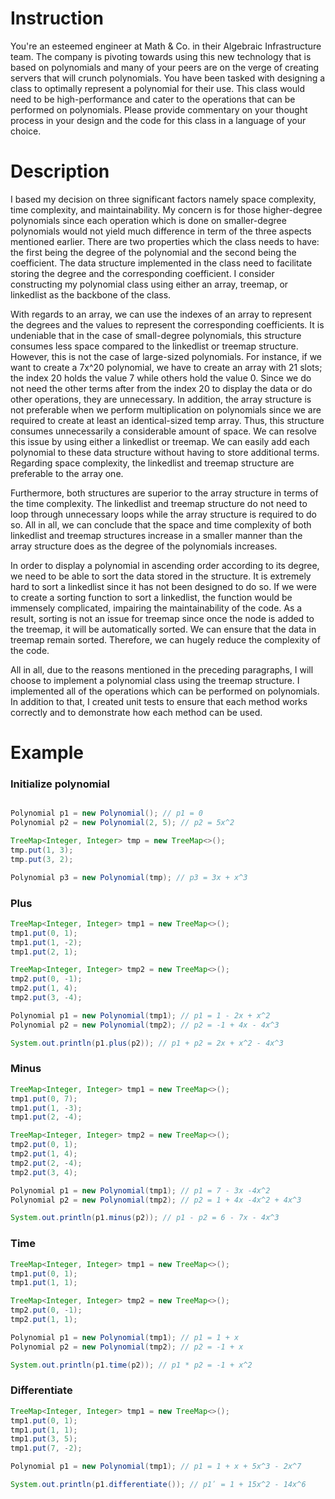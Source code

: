 # Instruction
You're an esteemed engineer at Math & Co. in their Algebraic Infrastructure team. The company is pivoting towards using this new technology that is based on polynomials and many of your peers are on the verge of creating servers that will crunch polynomials. You have been tasked with designing a class to optimally represent a polynomial for their use. This class would need to be high-performance and cater to the operations that can be performed on polynomials. Please provide commentary on your thought process in your design and the code for this class in a language of your choice.

# Description
I based my decision on three significant factors namely space complexity, time complexity, and maintainability. My concern is for those higher-degree polynomials since each operation which is done on smaller-degree polynomials would not yield much difference in term of the three aspects mentioned earlier. There are two properties which the class needs to have: the first being the degree of the polynomial and the second being the coefficient. The data structure implemented in the class need to facilitate storing the degree and the corresponding coefficient. I consider constructing my polynomial class using either an array, treemap, or linkedlist as the backbone of the class. 

With regards to an array, we can use the indexes of an array to represent the degrees and the values to represent the corresponding coefficients. It is undeniable that in the case of small-degree polynomials, this structure consumes less space compared to the linkedlist or treemap structure. However, this is not the case of large-sized polynomials. For instance, if we want to create a 7x^20 polynomial, we have to create an array with 21 slots; the index 20 holds the value 7 while others hold the value 0. Since we do not need the other terms after from the index 20 to display the data or do other operations, they are unnecessary. In addition, the array structure is not preferable when we perform multiplication on polynomials since we are required to create at least an identical-sized temp array. Thus, this structure consumes unnecessarily a considerable amount of space. We can resolve this issue by using either a linkedlist or treemap. We can easily add each polynomial to these data structure without having to store additional terms. Regarding space complexity, the linkedlist and treemap structure are preferable to the array one. 

Furthermore, both structures are superior to the array structure in terms of the time complexity. The linkedlist and treemap structure do not need to loop through unnecessary loops while the array structure is required to do so. All in all, we can conclude that the space and time complexity of both linkedlist and treemap structures increase in a smaller manner than the array structure does as the degree of the polynomials increases.

In order to display a polynomial in ascending order according to its degree, we need to be able to sort the data stored in the structure. It is extremely hard to sort a linkedlist since it has not been designed to do so. If we were to create a sorting function to sort a linkedlist, the function would be immensely complicated, impairing the maintainability of the code. As a result, sorting is not an issue for treemap since once the node is added to the treemap, it will be automatically sorted. We can ensure that the data in treemap remain sorted. Therefore, we can hugely reduce the complexity of the code.

All in all, due to the reasons mentioned in the preceding paragraphs, I will choose to implement a polynomial class using the treemap structure. I implemented all of the operations which can be performed on polynomials. In addition to that, I created unit tests to ensure that each method works correctly and  to demonstrate how each method can be used.

# Example

### Initialize polynomial
```java

Polynomial p1 = new Polynomial(); // p1 = 0
Polynomial p2 = new Polynomial(2, 5); // p2 = 5x^2

TreeMap<Integer, Integer> tmp = new TreeMap<>();
tmp.put(1, 3);
tmp.put(3, 2);

Polynomial p3 = new Polynomial(tmp); // p3 = 3x + x^3
```

### Plus
```java
TreeMap<Integer, Integer> tmp1 = new TreeMap<>();
tmp1.put(0, 1);
tmp1.put(1, -2);
tmp1.put(2, 1);

TreeMap<Integer, Integer> tmp2 = new TreeMap<>();
tmp2.put(0, -1);
tmp2.put(1, 4);
tmp2.put(3, -4);

Polynomial p1 = new Polynomial(tmp1); // p1 = 1 - 2x + x^2
Polynomial p2 = new Polynomial(tmp2); // p2 = -1 + 4x - 4x^3

System.out.println(p1.plus(p2)); // p1 + p2 = 2x + x^2 - 4x^3
```

### Minus
```java
TreeMap<Integer, Integer> tmp1 = new TreeMap<>();
tmp1.put(0, 7);
tmp1.put(1, -3);
tmp1.put(2, -4);

TreeMap<Integer, Integer> tmp2 = new TreeMap<>();
tmp2.put(0, 1);
tmp2.put(1, 4);
tmp2.put(2, -4);
tmp2.put(3, 4);

Polynomial p1 = new Polynomial(tmp1); // p1 = 7 - 3x -4x^2
Polynomial p2 = new Polynomial(tmp2); // p2 = 1 + 4x -4x^2 + 4x^3 

System.out.println(p1.minus(p2)); // p1 - p2 = 6 - 7x - 4x^3
```

### Time
```java
TreeMap<Integer, Integer> tmp1 = new TreeMap<>();
tmp1.put(0, 1);
tmp1.put(1, 1);

TreeMap<Integer, Integer> tmp2 = new TreeMap<>();
tmp2.put(0, -1);
tmp2.put(1, 1);

Polynomial p1 = new Polynomial(tmp1); // p1 = 1 + x
Polynomial p2 = new Polynomial(tmp2); // p2 = -1 + x

System.out.println(p1.time(p2)); // p1 * p2 = -1 + x^2
```

### Differentiate
```java
TreeMap<Integer, Integer> tmp1 = new TreeMap<>();
tmp1.put(0, 1);
tmp1.put(1, 1);
tmp1.put(3, 5);
tmp1.put(7, -2);

Polynomial p1 = new Polynomial(tmp1); // p1 = 1 + x + 5x^3 - 2x^7

System.out.println(p1.differentiate()); // p1ʹ = 1 + 15x^2 - 14x^6
```
